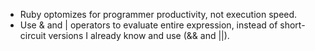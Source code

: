 * Ruby optomizes for programmer productivity, not execution speed.
* Use & and | operators to evaluate entire expression, instead of short-circuit versions I already know and use (&& and ||).
